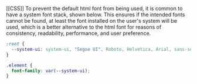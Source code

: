 [[CSS]]
To prevent the default html font from being used, it is common to have a system font stack, shown below. This ensures if the intended fonts cannot be found, at least the font installed on the user's system will be used, which is a better alternative to the html font for reasons of consistency, readability, performance, and user preference. 
```css
:root {
  --system-ui: system-ui, "Segoe UI", Roboto, Helvetica, Arial, sans-serif, "Apple Color Emoji", "Segoe UI Emoji", "Segoe UI Symbol";
}

.element {
  font-family: var(--system-ui);
}
```
